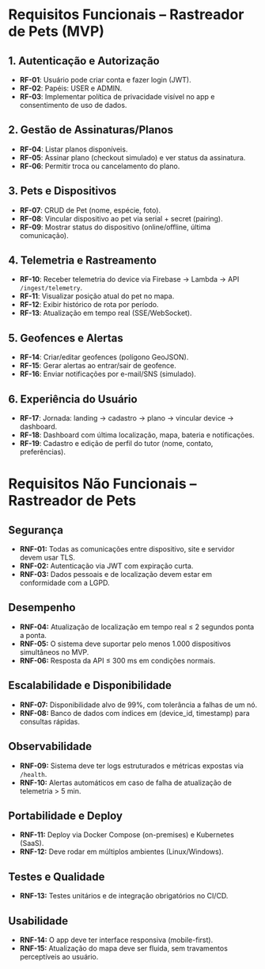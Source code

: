 # Requisitos Funcionais – Rastreador de Pets (MVP)

## 1. Autenticação e Autorização

- **RF-01**: Usuário pode criar conta e fazer login (JWT).
- **RF-02**: Papéis: USER e ADMIN.
- **RF-03**: Implementar política de privacidade visível no app e consentimento de uso de dados.

## 2. Gestão de Assinaturas/Planos

- **RF-04**: Listar planos disponíveis.
- **RF-05**: Assinar plano (checkout simulado) e ver status da assinatura.
- **RF-06**: Permitir troca ou cancelamento do plano.

## 3. Pets e Dispositivos

- **RF-07**: CRUD de Pet (nome, espécie, foto).
- **RF-08**: Vincular dispositivo ao pet via serial + secret (pairing).
- **RF-09**: Mostrar status do dispositivo (online/offline, última comunicação).

## 4. Telemetria e Rastreamento

- **RF-10**: Receber telemetria do device via Firebase → Lambda → API `/ingest/telemetry`.
- **RF-11**: Visualizar posição atual do pet no mapa.
- **RF-12**: Exibir histórico de rota por período.
- **RF-13**: Atualização em tempo real (SSE/WebSocket).

## 5. Geofences e Alertas

- **RF-14**: Criar/editar geofences (polígono GeoJSON).
- **RF-15**: Gerar alertas ao entrar/sair de geofence.
- **RF-16**: Enviar notificações por e-mail/SNS (simulado).

## 6. Experiência do Usuário

- **RF-17**: Jornada: landing → cadastro → plano → vincular device → dashboard.
- **RF-18**: Dashboard com última localização, mapa, bateria e notificações.
- **RF-19**: Cadastro e edição de perfil do tutor (nome, contato, preferências).

# Requisitos Não Funcionais – Rastreador de Pets

## Segurança

- **RNF-01:** Todas as comunicações entre dispositivo, site e servidor devem usar TLS.
- **RNF-02:** Autenticação via JWT com expiração curta.
- **RNF-03:** Dados pessoais e de localização devem estar em conformidade com a LGPD.

## Desempenho

- **RNF-04:** Atualização de localização em tempo real ≤ 2 segundos ponta a ponta.
- **RNF-05:** O sistema deve suportar pelo menos 1.000 dispositivos simultâneos no MVP.
- **RNF-06:** Resposta da API ≤ 300 ms em condições normais.

## Escalabilidade e Disponibilidade

- **RNF-07:** Disponibilidade alvo de 99%, com tolerância a falhas de um nó.
- **RNF-08:** Banco de dados com índices em (device_id, timestamp) para consultas rápidas.

## Observabilidade

- **RNF-09:** Sistema deve ter logs estruturados e métricas expostas via `/health`.
- **RNF-10:** Alertas automáticos em caso de falha de atualização de telemetria > 5 min.

## Portabilidade e Deploy

- **RNF-11:** Deploy via Docker Compose (on-premises) e Kubernetes (SaaS).
- **RNF-12:** Deve rodar em múltiplos ambientes (Linux/Windows).

## Testes e Qualidade

- **RNF-13:** Testes unitários e de integração obrigatórios no CI/CD.

## Usabilidade

- **RNF-14:** O app deve ter interface responsiva (mobile-first).
- **RNF-15:** Atualização do mapa deve ser fluida, sem travamentos perceptíveis ao usuário.
